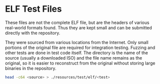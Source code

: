 # ELF Test Files

These files are not the complete ELF file, but are the headers of various
real-world formats found. Thus they are kept small and can be submitted directly
with the repository.

They were sourced from various locations from the Internet. Only small portions
of the original file are required for integration testing. Fuzzing and other
tests are done in test code itself. The directory is the name of the source
(usually a downloaded ISO) and the file name remains as the original, so it is
easier to reconstruct from the original without storing large binaries in the
repository.

```sh
head -c64 <source> > ./resources/test/elf/<test>
```
